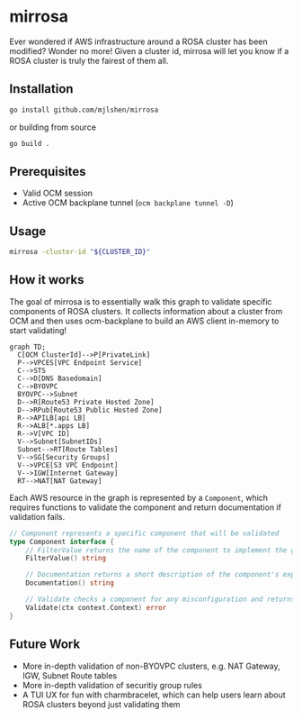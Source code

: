 # mirrosa

Ever wondered if AWS infrastructure around a ROSA cluster has been modified? Wonder no more!
Given a cluster id, mirrosa will let you know if a ROSA cluster is truly the fairest of them all.

## Installation

```bash
go install github.com/mjlshen/mirrosa
```

or building from source

```bash
go build .
```

## Prerequisites

- Valid OCM session
- Active OCM backplane tunnel (`ocm backplane tunnel -D`)

## Usage

```bash
mirrosa -cluster-id "${CLUSTER_ID}"
```

## How it works

The goal of mirrosa is to essentially walk this graph to validate specific components of ROSA clusters. It collects information about a cluster from OCM and then uses ocm-backplane to build an AWS client in-memory to start validating!

```mermaid
graph TD;
  C[OCM ClusterId]-->P[PrivateLink]
  P-->VPCES[VPC Endpoint Service]
  C-->STS
  C-->D[DNS Basedomain]
  C-->BYOVPC
  BYOVPC-->Subnet
  D-->R[Route53 Private Hosted Zone]
  D-->RPub[Route53 Public Hosted Zone]
  R-->APILB[api LB]
  R-->ALB[*.apps LB]
  R-->V[VPC ID]
  V-->Subnet[SubnetIDs]
  Subnet-->RT[Route Tables]
  V-->SG[Security Groups]
  V-->VPCE[S3 VPC Endpoint]
  V-->IGW[Internet Gateway]
  RT-->NAT[NAT Gateway]
```

Each AWS resource in the graph is represented by a `Component`, which requires functions to validate the component and return documentation if validation fails.

```go
// Component represents a specific component that will be validated
type Component interface {
	// FilterValue returns the name of the component to implement the github.com/charmbracelet/bubbles/list Item interface
	FilterValue() string

	// Documentation returns a short description of the component's expected configuration
	Documentation() string

	// Validate checks a component for any misconfiguration and returns any error
	Validate(ctx context.Context) error
}
```

## Future Work

- More in-depth validation of non-BYOVPC clusters, e.g. NAT Gateway, IGW, Subnet Route tables
- More in-depth validation of securitiy group rules
- A TUI UX for fun with charmbracelet, which can help users learn about ROSA clusters beyond just validating them
